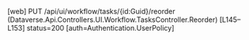 [web] PUT /api/ui/workflow/tasks/{id:Guid}/reorder  (Dataverse.Api.Controllers.UI.Workflow.TasksController.Reorder)  [L145–L153] status=200 [auth=Authentication.UserPolicy]

